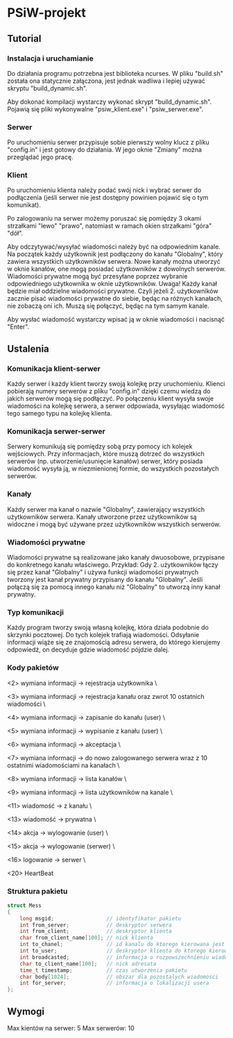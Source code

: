 # PSiW-projekt

## Tutorial
### Instalacja i uruchamianie
Do działania programu potrzebna jest biblioteka ncurses.
W pliku "build.sh" została ona statycznie załączona, jest jednak wadliwa i lepiej używać skryptu "build_dynamic.sh".

Aby dokonać kompilacji wystarczy wykonać skrypt "build_dynamic.sh".
Pojawią się pliki wykonywalne "psiw_klient.exe" i "psiw_serwer.exe".

### Serwer
Po uruchomieniu serwer przypisuje sobie pierwszy wolny klucz z pliku "config.in" i jest gotowy do działania.
W jego oknie "Zmiany" można przeglądać jego pracę.

### Klient
Po uruchomieniu klienta należy podać swój nick i wybrać serwer do podłączenia (jeśli serwer nie jest dostępny powinien pojawić się o tym komunikat).

Po zalogowaniu na serwer możemy poruszać się pomiędzy 3 okami strzałkami "lewo" "prawo", natomiast w ramach okien strzałkami "góra" "dół".

Aby odczytywać/wysyłać wiadomości należy być na odpowiednim kanale.
Na początek każdy użytkownik jest podłączony do kanału "Globalny", który zawiera wszystkich użytkowników serwera.
Nowe kanały można utworzyć w oknie kanałów, one mogą posiadać użytkowników z dowolnych serwerów.
Wiadomości prywatne mogą być przesyłane poprzez wybranie odpowiedniego użytkownika w oknie użytkowników.
Uwaga! Każdy kanał będzie miał oddzielne wiadomości prywatne. Czyli jeżeli 2. użytkowników zacznie pisać wiadomości prywatne do siebie, będąc na różnych kanałach, nie zobaczą oni ich. Muszą się połączyć, będąc na tym samym kanale.

Aby wysłać wiadomość wystarczy wpisać ją w oknie wiadomości i nacisnąć "Enter".


## Ustalenia
### Komunikacja klient-serwer
Każdy serwer i każdy klient tworzy swoją kolejkę przy uruchomieniu.
Klienci pobierają numery serwerów z pliku "config.in" dzięki czemu wiedzą do jakich serwerów mogą się podłączyć.
Po połączeniu klient wysyła swoje wiadomości na kolejkę serwera, a serwer odpowiada, wysyłając wiadomość tego samego typu na kolejkę klienta.

### Komunikacja serwer-serwer
Serwery komunikują się pomiędzy sobą przy pomocy ich kolejek wejściowych.
Przy informacjach, które muszą dotrzeć do wszystkich serwerów (np. utworzenie/usunięcie kanałów) serwer, który posiada wiadomość wysyła ją, w niezmienionej formie, do wszystkich pozostałych serwerów.

### Kanały
Każdy serwer ma kanał o nazwie "Globalny", zawierający wszystkich użytkowników serwera.
Kanały utworzone przez użytkowników są widoczne i mogą być używane przez użytkowników wszystkich serwerów.

### Wiadomości prywatne
Wiadomości prywatne są realizowane jako kanały dwuosobowe, przypisane do konkretnego kanału właściwego.
Przykład:
Gdy 2. użytkowników łączy się przez kanał "Globalny" i używa funkcji wiadomości prywatnych tworzony jest kanał prywatny przypisany do kanału "Globalny".
Jeśli połączą się za pomocą innego kanału niż "Globalny" to utworzą inny kanał prywatny.

### Typ komunikacji
Każdy program tworzy swoją własną kolejkę, która działa podobnie do skrzynki pocztowej. Do tych kolejek trafiają wiadomości. Odsyłanie informacji wiąże się ze znajomością adresu serwera, do którego kierujemy odpowiedź, on decyduje gdzie wiadomość pójdzie dalej.

### Kody pakietów
<2> wymiana informacji -> rejestracja użytkownika \

<3> wymiana informacji -> rejestracja kanału oraz zwrot 10 ostatnich wiadomości \

<4> wymiana informacji -> zapisanie do kanału (user) \

<5> wymiana informacji -> wypisanie z kanału (user) \

<6> wymiana informacji -> akceptacja \

<7> wymiana informacji -> do nowo zalogowanego serwera wraz z 10 ostatnimi wiadomościami na kanałach \

<8> wymiana informacji -> lista kanałów \

<9> wymiana informacji -> lista użytkowników na kanale \

<11> wiadomość -> z kanału \

<13> wiadomość -> prywatna \

<14> akcja -> wylogowanie (user) \

<15> akcja -> wylogowanie (serwer) \

<16> logowanie -> serwer \

<20> HeartBeat 


### Struktura pakietu
```c
struct Mess
{
    long msgid;                 // identyfikator pakietu
    int from_server;            // deskryptor serwera
    int from_client;            // deskryptor klienta
    char from_client_name[100]; // nick klienta
    int to_chanel;              // id kanalu do ktorego kierowana jest wiadomosc
    int to_user;                // deskryptor klienta do ktorego kierowany jest pakiet
    int broadcasted;            // informacja o rozpowszechnieniu wiadomosci miedzy serwerami
    char to_client_name[100];   // nick adresata
    time_t timestamp;           // czas utworzenia pakietu
    char body[1024];            // obszar dla pozostalych wiadomosci
    int for_server;             // informacja o lokalizacji usera
};
```

## Wymogi
Max kientów na serwer: 5
Max serwerów: 10
